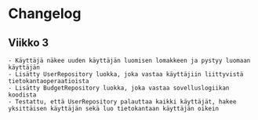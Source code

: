 # Changelog

## Viikko 3

    - Käyttäjä näkee uuden käyttäjän luomisen lomakkeen ja pystyy luomaan käyttäjän
    - Lisätty UserRepository luokka, joka vastaa käyttäjiin liittyvistä tietokantaoperaatioista
    - Lisätty BudgetRepository luokka, joka vastaa sovelluslogiikan koodista
    - Testattu, että UserRepository palauttaa kaikki käyttäjät, hakee yksittäisen käyttäjän sekä luo tietokantaan käyttäjän oikein
